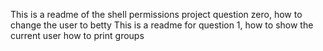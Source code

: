 This is a readme of the shell permissions project question zero, how to change the user to betty
This is a readme for question 1, how to show the current user
how to print groups 
